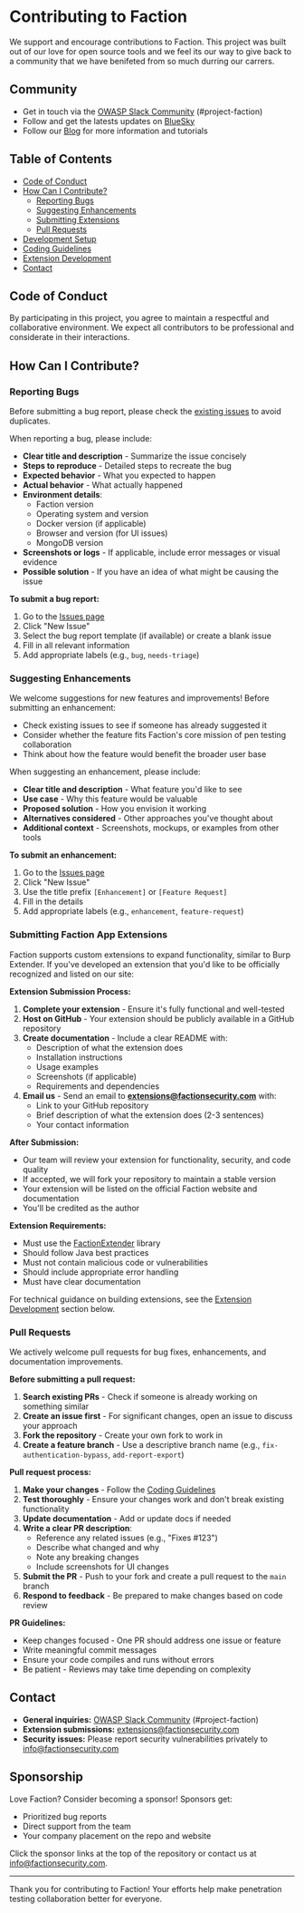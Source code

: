 # Contributing to Faction

We support and encourage contributions to Faction. This project was built out of our love for open source tools and we feel its our way to give back to a community that we have benifeted from so much durring our carrers. 

## Community

* Get in touch via the [OWASP Slack Community](https://owasp.org/slack/invite) (#project-faction)
* Follow and get the latests updates on [BlueSky](https://bsky.app/profile/factionsecurity.com)
* Follow our [Blog](https://medium.com/@we-are-faction) for more information and tutorials 


## Table of Contents

- [Code of Conduct](#code-of-conduct)
- [How Can I Contribute?](#how-can-i-contribute)
  - [Reporting Bugs](#reporting-bugs)
  - [Suggesting Enhancements](#suggesting-enhancements)
  - [Submitting Extensions](#submitting-extensions)
  - [Pull Requests](#pull-requests)
- [Development Setup](#development-setup)
- [Coding Guidelines](#coding-guidelines)
- [Extension Development](#extension-development)
- [Contact](#contact)

## Code of Conduct

By participating in this project, you agree to maintain a respectful and collaborative environment. We expect all contributors to be professional and considerate in their interactions.

## How Can I Contribute?

### Reporting Bugs

Before submitting a bug report, please check the [existing issues](https://github.com/factionsecurity/faction/issues) to avoid duplicates.

When reporting a bug, please include:

- **Clear title and description** - Summarize the issue concisely
- **Steps to reproduce** - Detailed steps to recreate the bug
- **Expected behavior** - What you expected to happen
- **Actual behavior** - What actually happened
- **Environment details**:
  - Faction version
  - Operating system and version
  - Docker version (if applicable)
  - Browser and version (for UI issues)
  - MongoDB version
- **Screenshots or logs** - If applicable, include error messages or visual evidence
- **Possible solution** - If you have an idea of what might be causing the issue

**To submit a bug report:**

1. Go to the [Issues page](https://github.com/factionsecurity/faction/issues)
2. Click "New Issue"
3. Select the bug report template (if available) or create a blank issue
4. Fill in all relevant information
5. Add appropriate labels (e.g., `bug`, `needs-triage`)

### Suggesting Enhancements

We welcome suggestions for new features and improvements! Before submitting an enhancement:

- Check existing issues to see if someone has already suggested it
- Consider whether the feature fits Faction's core mission of pen testing collaboration
- Think about how the feature would benefit the broader user base

When suggesting an enhancement, please include:

- **Clear title and description** - What feature you'd like to see
- **Use case** - Why this feature would be valuable
- **Proposed solution** - How you envision it working
- **Alternatives considered** - Other approaches you've thought about
- **Additional context** - Screenshots, mockups, or examples from other tools

**To submit an enhancement:**

1. Go to the [Issues page](https://github.com/factionsecurity/faction/issues)
2. Click "New Issue"
3. Use the title prefix `[Enhancement]` or `[Feature Request]`
4. Fill in the details
5. Add appropriate labels (e.g., `enhancement`, `feature-request`)

### Submitting Faction App Extensions

Faction supports custom extensions to expand functionality, similar to Burp Extender. If you've developed an extension that you'd like to be officially recognized and listed on our site:

**Extension Submission Process:**

1. **Complete your extension** - Ensure it's fully functional and well-tested
2. **Host on GitHub** - Your extension should be publicly available in a GitHub repository
3. **Create documentation** - Include a clear README with:
   - Description of what the extension does
   - Installation instructions
   - Usage examples
   - Screenshots (if applicable)
   - Requirements and dependencies
4. **Email us** - Send an email to **extensions@factionsecurity.com** with:
   - Link to your GitHub repository
   - Brief description of what the extension does (2-3 sentences)
   - Your contact information

**After Submission:**

- Our team will review your extension for functionality, security, and code quality
- If accepted, we will fork your repository to maintain a stable version
- Your extension will be listed on the official Faction website and documentation
- You'll be credited as the author

**Extension Requirements:**

- Must use the [FactionExtender](https://github.com/factionsecurity/FactionExtender) library
- Should follow Java best practices
- Must not contain malicious code or vulnerabilities
- Should include appropriate error handling
- Must have clear documentation

For technical guidance on building extensions, see the [Extension Development](#extension-development) section below.

### Pull Requests

We actively welcome pull requests for bug fixes, enhancements, and documentation improvements.

**Before submitting a pull request:**

1. **Search existing PRs** - Check if someone is already working on something similar
2. **Create an issue first** - For significant changes, open an issue to discuss your approach
3. **Fork the repository** - Create your own fork to work in
4. **Create a feature branch** - Use a descriptive branch name (e.g., `fix-authentication-bypass`, `add-report-export`)

**Pull request process:**

1. **Make your changes** - Follow the [Coding Guidelines](#coding-guidelines)
2. **Test thoroughly** - Ensure your changes work and don't break existing functionality
3. **Update documentation** - Add or update docs if needed
4. **Write a clear PR description**:
   - Reference any related issues (e.g., "Fixes #123")
   - Describe what changed and why
   - Note any breaking changes
   - Include screenshots for UI changes
5. **Submit the PR** - Push to your fork and create a pull request to the `main` branch
6. **Respond to feedback** - Be prepared to make changes based on code review

**PR Guidelines:**

- Keep changes focused - One PR should address one issue or feature
- Write meaningful commit messages
- Ensure your code compiles and runs without errors
- Be patient - Reviews may take time depending on complexity


## Contact

- **General inquiries:** [OWASP Slack Community](https://owasp.org/slack/invite) (#project-faction)
- **Extension submissions:** extensions@factionsecurity.com
- **Security issues:** Please report security vulnerabilities privately to info@factionsecurity.com

## Sponsorship

Love Faction? Consider becoming a sponsor! Sponsors get:

- Prioritized bug reports
- Direct support from the team
- Your company placement on the repo and website

Click the sponsor links at the top of the repository or contact us at info@factionsecurity.com.

---

Thank you for contributing to Faction! Your efforts help make penetration testing collaboration better for everyone.
